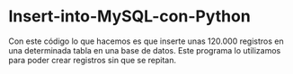 # Insert-into-MySQL-con-Python

Con este código lo que hacemos es que inserte unas 120.000 registros en una determinada tabla en una base de datos.
Este programa lo utilizamos para poder crear registros sin que se repitan.
